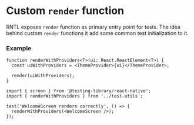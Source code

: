 # Custom `render` function

RNTL exposes `render` function as primary entry point for tests. The idea behind custom `render` functions it add some common test initialization to it.

### Example

```tsx title=test-utils.ts
function renderWithProviders<T>(ui: React.ReactElement<T>) {
  const uiWithProviders = <ThemeProvider>{ui}</ThemeProvider>;

  render(uiWithProviders);
}
```

```tsx title=WelcomeScreen.test.tsx
import { screen } from '@testing-library/react-native';
import { renderWithProviders } from '../test-utils';

test('WelcomeScreen renders correctly', () => {
  renderWithProviders(<WelcomeScreen />);
});
```
